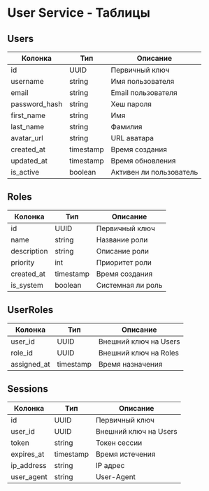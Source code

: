 # User Service - Таблицы

## Users
| Колонка | Тип | Описание |
|---------|-----|----------|
| id | UUID | Первичный ключ |
| username | string | Имя пользователя |
| email | string | Email пользователя |
| password_hash | string | Хеш пароля |
| first_name | string | Имя |
| last_name | string | Фамилия |
| avatar_url | string | URL аватара |
| created_at | timestamp | Время создания |
| updated_at | timestamp | Время обновления |
| is_active | boolean | Активен ли пользователь |

## Roles
| Колонка | Тип | Описание |
|---------|-----|----------|
| id | UUID | Первичный ключ |
| name | string | Название роли |
| description | string | Описание роли |
| priority | int | Приоритет роли |
| created_at | timestamp | Время создания |
| is_system | boolean | Системная ли роль |

## UserRoles
| Колонка | Тип | Описание |
|---------|-----|----------|
| user_id | UUID | Внешний ключ на Users |
| role_id | UUID | Внешний ключ на Roles |
| assigned_at | timestamp | Время назначения |

## Sessions
| Колонка | Тип | Описание |
|---------|-----|----------|
| id | UUID | Первичный ключ |
| user_id | UUID | Внешний ключ на Users |
| token | string | Токен сессии |
| expires_at | timestamp | Время истечения |
| ip_address | string | IP адрес |
| user_agent | string | User-Agent |